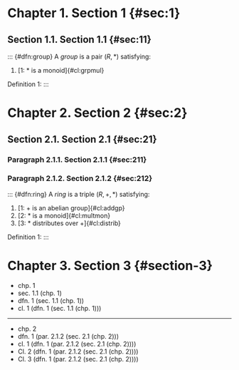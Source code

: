 Chapter 1. Section 1 {#sec:1}
====================

Section 1.1. Section 1.1 {#sec:11}
------------------------

::: {#dfn:group}
A *group* is a pair $(R,*)$ satisfying:

1.  [1: $*$ is a monoid]{#cl:grpmul}

Definition 1:
:::

Chapter 2. Section 2 {#sec:2}
====================

Section 2.1. Section 2.1 {#sec:21}
------------------------

### Paragraph 2.1.1. Section 2.1.1 {#sec:211}

### Paragraph 2.1.2. Section 2.1.2 {#sec:212}

::: {#dfn:ring}
A *ring* is a triple $(R,+,*)$ satisfying:

1.  [1: $+$ is an abelian group]{#cl:addgp}
2.  [2: $*$ is a monoid]{#cl:multmon}
3.  [3: $*$ distributes over $+$]{#cl:distrib}

Definition 1:
:::

Chapter 3. Section 3 {#section-3}
====================

-   chp. 1
-   sec. 1.1 (chp. 1)
-   dfn. 1 (sec. 1.1 (chp. 1))
-   cl. 1 (dfn. 1 (sec. 1.1 (chp. 1)))

------------------------------------------------------------------------

-   chp. 2
-   dfn. 1 (par. 2.1.2 (sec. 2.1 (chp. 2)))
-   cl. 1 (dfn. 1 (par. 2.1.2 (sec. 2.1 (chp. 2))))
-   Cl. 2 (dfn. 1 (par. 2.1.2 (sec. 2.1 (chp. 2))))
-   Cl. 3 (dfn. 1 (par. 2.1.2 (sec. 2.1 (chp. 2))))
